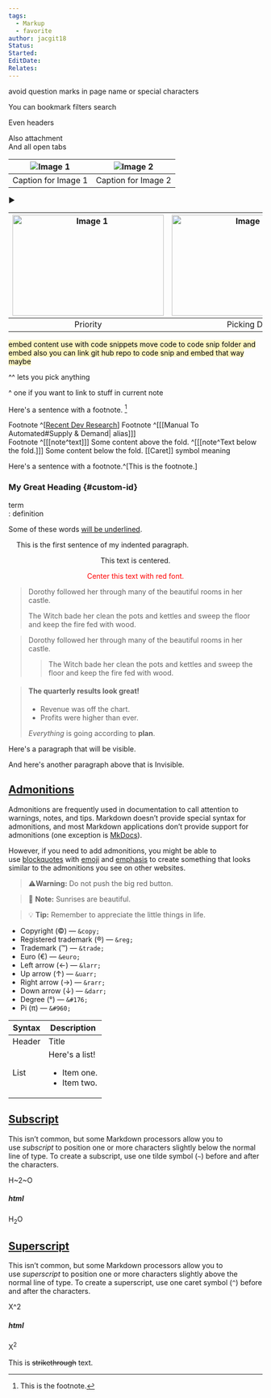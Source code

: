 ```yaml
---
tags:
  - Markup
  - favorite
author: jacgit18
Status: 
Started: 
EditDate: 
Relates:
---
```



avoid question marks in page name or special characters

You can bookmark filters search  
  
Even headers  
  
Also attachment  
And all open tabs




| ![Image 1](image1.jpg) | ![Image 2](image2.jpg) |
|:---------------------:|:---------------------:|
|   Caption for Image 1  |   Caption for Image 2  |




▶

| <img src="https://i.imgur.com/mHfA2Z7.png" alt="Image 1" width="300" height="200"> | <img src="https://i.imgur.com/vGJ8bhw.png" alt="Image 2" width="300" height="200"> |
|:------------------------------------------------------------:|:------------------------------------------------------------:|
|                      Priority                      |                      Picking DB                       |






<mark style="background: #FFF3A3A6;">embed content use with code snippets move code to code snip folder and embed also you can link git hub repo to code snip and embed that way maybe</mark>


^^ lets you pick anything 

^ one if you want to link to stuff in current note





Here's a sentence with a footnote. [^1]  
  
[^1]: This is the footnote.

Footnote ^[[Recent Dev Research](Recent%20Dev%20Research.md)]
Footnote ^[[[Manual To Automated#Supply & Demand| alias]]]  
Footnote ^[[[note^text]]]
Some content above the fold.
^[[[note^Text below the fold.]]] 
Some content below the fold.
[[Caret]] symbol meaning 

Here's a sentence with a footnote.^[This is the footnote.]


### My Great Heading {#custom-id}


term  
: definition




Some of these words <ins>will be underlined</ins>.


&nbsp;&nbsp;&nbsp;&nbsp;This is the first sentence of my indented paragraph.


<center>This text is centered.</center>

<p style="text-align: center; color: red;">Center this text with red font.</p>



> Dorothy followed her through many of the beautiful rooms in her castle.
>
> The Witch bade her clean the pots and kettles and sweep the floor and keep the fire fed with wood.



> Dorothy followed her through many of the beautiful rooms in her castle.
>
>> The Witch bade her clean the pots and kettles and sweep the floor and keep the fire fed with wood.
>



> #### The quarterly results look great!
>
> - Revenue was off the chart.
> - Profits were higher than ever.
>
>  *Everything* is going according to **plan**.









Here's a paragraph that will be visible.

[This is a comment that will be hidden.]: # 

And here's another paragraph above that is Invisible.




## [Admonitions](https://www.markdownguide.org/hacks/#admonitions)

Admonitions are frequently used in documentation to call attention to warnings, notes, and tips. Markdown doesn’t provide special syntax for admonitions, and most Markdown applications don’t provide support for admonitions (one exception is [MkDocs](https://www.markdownguide.org/tools/mkdocs/)).

However, if you need to add admonitions, you might be able to use [blockquotes](https://www.markdownguide.org/basic-syntax/#blockquotes-1) with [emoji](https://www.markdownguide.org/extended-syntax/#emoji) and [emphasis](https://www.markdownguide.org/basic-syntax/#emphasis) to create something that looks similar to the admonitions you see on other websites.


> ⚠**Warning:** Do not push the big red button.

> 📝 **Note:** Sunrises are beautiful.

> 💡 **Tip:** Remember to appreciate the little things in life.




-   Copyright (©) — `&copy;`
-   Registered trademark (®) — `&reg;`
-   Trademark (™) — `&trade;`
-   Euro (€) — `&euro;`
-   Left arrow (←) — `&larr;`
-   Up arrow (↑) — `&uarr;`
-   Right arrow (→) — `&rarr;`
-   Down arrow (↓) — `&darr;`
-   Degree (°) — `&#176;`
-   Pi (π) — `&#960;`


| Syntax      | Description |
| ----------- | ----------- |
| Header      | Title |
| List        | Here's a list! <ul><li>Item one.</li><li>Item two.</li></ul> |
## [Subscript](https://www.markdownguide.org/extended-syntax/#subscript)

This isn’t common, but some Markdown processors allow you to use _subscript_ to position one or more characters slightly below the normal line of type. To create a subscript, use one tilde symbol (`~`) before and after the characters.


H~2~O

##### html
H<sub>2</sub>O



## [Superscript](https://www.markdownguide.org/extended-syntax/#superscript)

This isn’t common, but some Markdown processors allow you to use _superscript_ to position one or more characters slightly above the normal line of type. To create a superscript, use one caret symbol (`^`) before and after the characters.


X^2

##### html
X<sup>2</sup>


This is ~~strikethrough~~ text.

